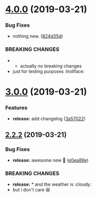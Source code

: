 # [4.0.0](https://github.com/sabicalija/gh-publish/compare/v3.0.0...v4.0.0) (2019-03-21)


### Bug Fixes

* nothing new. ([824d35d](https://github.com/sabicalija/gh-publish/commit/824d35d))


### BREAKING CHANGES

*  * actually no breaking changes
 * just for testing purposes :trollface:

# [3.0.0](https://github.com/sabicalija/gh-publish/compare/v2.2.2...v3.0.0) (2019-03-21)


### Features

* **release:** add changelog ([3a57022](https://github.com/sabicalija/gh-publish/commit/3a57022))

## [2.2.2](https://github.com/sabicalija/gh-publish/compare/v2.2.1...v2.2.2) (2019-03-21)


### Bug Fixes

* **release:** awesome new :apple: ([e0ea89e](https://github.com/sabicalija/gh-publish/commit/e0ea89e))


### BREAKING CHANGES

* **release:** * and the weather is :cloudy:
* but i don't care :smile:
